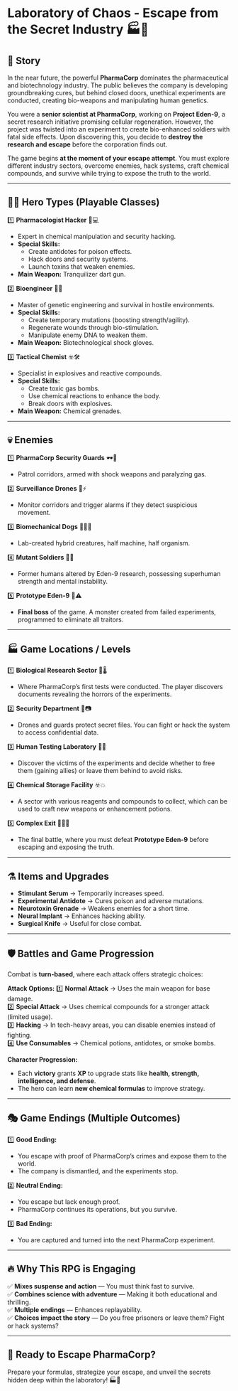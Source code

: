 # Laboratory of Chaos - Escape from the Secret Industry 🏭💊

## 📖 Story

In the near future, the powerful **PharmaCorp** dominates the pharmaceutical and biotechnology industry. The public believes the company is developing groundbreaking cures, but behind closed doors, unethical experiments are conducted, creating bio-weapons and manipulating human genetics.

You were a **senior scientist at PharmaCorp**, working on **Project Eden-9**, a secret research initiative promising cellular regeneration. However, the project was twisted into an experiment to create bio-enhanced soldiers with fatal side effects. Upon discovering this, you decide to **destroy the research and escape** before the corporation finds out.

The game begins **at the moment of your escape attempt**. You must explore different industry sectors, overcome enemies, hack systems, craft chemical compounds, and survive while trying to expose the truth to the world.

---

## 🦸‍♀️ Hero Types (Playable Classes)

1️⃣ **Pharmacologist Hacker** 💉💻  
   - Expert in chemical manipulation and security hacking.  
   - **Special Skills:**  
     - Create antidotes for poison effects.  
     - Hack doors and security systems.  
     - Launch toxins that weaken enemies.  
   - **Main Weapon:** Tranquilizer dart gun.

2️⃣ **Bioengineer** 🧬🔬  
   - Master of genetic engineering and survival in hostile environments.  
   - **Special Skills:**  
     - Create temporary mutations (boosting strength/agility).  
     - Regenerate wounds through bio-stimulation.  
     - Manipulate enemy DNA to weaken them.  
   - **Main Weapon:** Biotechnological shock gloves.

3️⃣ **Tactical Chemist** ☣️🛠️  
   - Specialist in explosives and reactive compounds.  
   - **Special Skills:**  
     - Create toxic gas bombs.  
     - Use chemical reactions to enhance the body.  
     - Break doors with explosives.  
   - **Main Weapon:** Chemical grenades.

---

## 💀 Enemies

1️⃣ **PharmaCorp Security Guards** 🕶️🔫  
   - Patrol corridors, armed with shock weapons and paralyzing gas.

2️⃣ **Surveillance Drones** 📡⚡  
   - Monitor corridors and trigger alarms if they detect suspicious movement.

3️⃣ **Biomechanical Dogs** 🐕‍🦺🔩  
   - Lab-created hybrid creatures, half machine, half organism.

4️⃣ **Mutant Soldiers** 🧬💥  
   - Former humans altered by Eden-9 research, possessing superhuman strength and mental instability.

5️⃣ **Prototype Eden-9** 👹⚠️  
   - **Final boss** of the game. A monster created from failed experiments, programmed to eliminate all traitors.

---

## 🏭 Game Locations / Levels

1️⃣ **Biological Research Sector** 🧪🌡️  
   - Where PharmaCorp’s first tests were conducted. The player discovers documents revealing the horrors of the experiments.

2️⃣ **Security Department** 🔐📷  
   - Drones and guards protect secret files. You can fight or hack the system to access confidential data.

3️⃣ **Human Testing Laboratory** 🏥🧬  
   - Discover the victims of the experiments and decide whether to free them (gaining allies) or leave them behind to avoid risks.

4️⃣ **Chemical Storage Facility** ☣️💥  
   - A sector with various reagents and compounds to collect, which can be used to craft new weapons or enhancement potions.

5️⃣ **Complex Exit** 🚪🏃‍♀️  
   - The final battle, where you must defeat **Prototype Eden-9** before escaping and exposing the truth.

---

## ⚗️ Items and Upgrades

- **Stimulant Serum** → Temporarily increases speed.  
- **Experimental Antidote** → Cures poison and adverse mutations.  
- **Neurotoxin Grenade** → Weakens enemies for a short time.  
- **Neural Implant** → Enhances hacking ability.  
- **Surgical Knife** → Useful for close combat.  

---

## 🛡️ Battles and Game Progression

Combat is **turn-based**, where each attack offers strategic choices:

**Attack Options:**
1️⃣ **Normal Attack** → Uses the main weapon for base damage.  
2️⃣ **Special Attack** → Uses chemical compounds for a stronger attack (limited usage).  
3️⃣ **Hacking** → In tech-heavy areas, you can disable enemies instead of fighting.  
4️⃣ **Use Consumables** → Chemical potions, antidotes, or smoke bombs.  

**Character Progression:**  
- Each **victory** grants **XP** to upgrade stats like **health, strength, intelligence, and defense**.  
- The hero can learn **new chemical formulas** to improve strategy.  

---

## 🎭 Game Endings (Multiple Outcomes)

1️⃣ **Good Ending:**  
   - You escape with proof of PharmaCorp’s crimes and expose them to the world.  
   - The company is dismantled, and the experiments stop.  

2️⃣ **Neutral Ending:**  
   - You escape but lack enough proof.  
   - PharmaCorp continues its operations, but you survive.  

3️⃣ **Bad Ending:**  
   - You are captured and turned into the next PharmaCorp experiment.  

---

## 🔥 Why This RPG is Engaging

✅ **Mixes suspense and action** — You must think fast to survive.  
✅ **Combines science with adventure** — Making it both educational and thrilling.  
✅ **Multiple endings** — Enhances replayability.  
✅ **Choices impact the story** — Do you free prisoners or leave them? Fight or hack systems?  

---

## 🚀 Ready to Escape PharmaCorp?
Prepare your formulas, strategize your escape, and unveil the secrets hidden deep within the laboratory! 🏭💊


